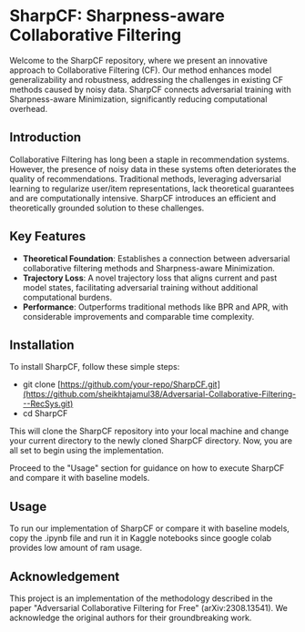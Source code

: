 # SharpCF: Sharpness-aware Collaborative Filtering

Welcome to the SharpCF repository, where we present an innovative approach to Collaborative Filtering (CF). Our method enhances model generalizability and robustness, addressing the challenges in existing CF methods caused by noisy data. SharpCF connects adversarial training with Sharpness-aware Minimization, significantly reducing computational overhead.

## Introduction

Collaborative Filtering has long been a staple in recommendation systems. However, the presence of noisy data in these systems often deteriorates the quality of recommendations. Traditional methods, leveraging adversarial learning to regularize user/item representations, lack theoretical guarantees and are computationally intensive. SharpCF introduces an efficient and theoretically grounded solution to these challenges.

## Key Features

- **Theoretical Foundation**: Establishes a connection between adversarial collaborative filtering methods and Sharpness-aware Minimization.
- **Trajectory Loss**: A novel trajectory loss that aligns current and past model states, facilitating adversarial training without additional computational burdens.
- **Performance**: Outperforms traditional methods like BPR and APR, with considerable improvements and comparable time complexity.

## Installation

To install SharpCF, follow these simple steps:

- git clone [https://github.com/your-repo/SharpCF.git](https://github.com/sheikhtajamul38/Adversarial-Collaborative-Filtering---RecSys.git)
- cd SharpCF


This will clone the SharpCF repository into your local machine and change your current directory to the newly cloned SharpCF directory. Now, you are all set to begin using the implementation.

Proceed to the "Usage" section for guidance on how to execute SharpCF and compare it with baseline models.


## Usage

To run our implementation of SharpCF or compare it with baseline models, copy the .ipynb file and run it in Kaggle notebooks since google colab provides low amount of ram usage.

## Acknowledgement
This project is an implementation of the methodology described in the paper "Adversarial Collaborative Filtering for Free" (arXiv:2308.13541). We acknowledge the original authors for their groundbreaking work.


